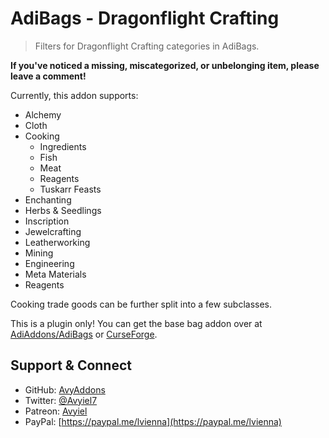# AdiBags - Dragonflight Crafting
> Filters for Dragonflight Crafting categories in AdiBags.

**If you've noticed a missing, miscategorized, or unbelonging item, please leave a comment!**

Currently, this addon supports:
- Alchemy
- Cloth
- Cooking
    - Ingredients
    - Fish
    - Meat
    - Reagents
    - Tuskarr Feasts
- Enchanting
- Herbs & Seedlings
- Inscription
- Jewelcrafting
- Leatherworking
- Mining
- Engineering
- Meta Materials
- Reagents

Cooking trade goods can be further split into a few subclasses.

This is a plugin only! You can get the base bag addon over at [AdiAddons/AdiBags](https://github.com/AdiAddons/AdiBags) or [CurseForge](https://www.curseforge.com/wow/addons/adibags).

## Support & Connect
- GitHub: [AvyAddons](https://github.com/AvyAddons)
- Twitter: [@Avyiel7](https://twitter.com/Avyiel7)
- Patreon: [Avyiel](https://patreon.com/avyiel)
- PayPal: [https://paypal.me/lvienna](https://paypal.me/lvienna)
